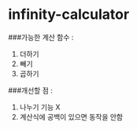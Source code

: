 # infinity-calculator

###가능한 계산 함수 :
1. 더하기
2. 빼기
3. 곱하기

###개선할 점 : 
1. 나누기 기능 X
2. 계산식에 공백이 있으면 동작을 안함
